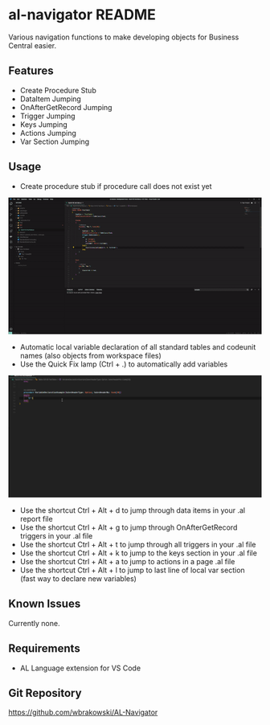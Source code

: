 # al-navigator README

Various navigation functions to make developing objects for Business Central easier.

## Features

- Create Procedure Stub
- DataItem Jumping
- OnAfterGetRecord Jumping
- Trigger Jumping
- Keys Jumping
- Actions Jumping
- Var Section Jumping

## Usage

- Create procedure stub if procedure call does not exist yet


![Create Procedure Stub](resources/CreateProcedureStub.gif)


- Automatic local variable declaration of all standard tables and codeunit names (also objects from workspace files)
- Use the Quick Fix lamp (Ctrl + .) to automatically add variables


![Create Local Variable](resources/VarDeclaration.gif)


- Use the shortcut Ctrl + Alt + d to jump through data items in your .al report file 
- Use the shortcut Ctrl + Alt + g to jump through OnAfterGetRecord triggers in your .al file 
- Use the shortcut Ctrl + Alt + t to jump through all triggers in your .al file 
- Use the shortcut Ctrl + Alt + k to jump to the keys section in your .al file 
- Use the shortcut Ctrl + Alt + a to jump to actions in a page .al file
- Use the shortcut Ctrl + Alt + l to jump to last line of local var section (fast way to declare new variables)

## Known Issues

Currently none.

## Requirements

- AL Language extension for VS Code

## Git Repository

https://github.com/wbrakowski/AL-Navigator